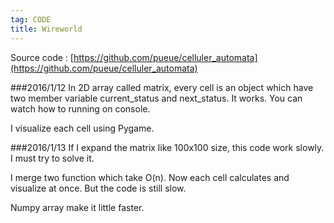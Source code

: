 ```yaml
---
tag: CODE 
title: Wireworld
---
```


Source code : [https://github.com/pueue/celluler_automata](https://github.com/pueue/celluler_automata)

###2016/1/12
In 2D array called matrix, every cell is an object which have two member variable current_status and next_status. It works. You can watch how to running on console.

I visualize each cell using Pygame.

###2016/1/13
If I expand the matrix like 100x100 size, this code work slowly. I must try to solve it.

I merge two function which take O(n). Now each cell calculates and visualize at once. But the code is still slow.

Numpy array make it little faster.